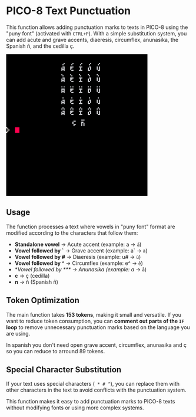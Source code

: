 # PICO-8 Text Punctuation

This function allows adding punctuation marks to texts in PICO-8 using the "puny font" (activated with `CTRL+P`). With a simple substitution system, you can add acute and grave accents, diaeresis, circumflex, anunasika, the Spanish ñ, and the cedilla ç.

![screenshot showing punctuation](https://github.com/kamencesc/pico8-punctuation/blob/main/punct_1.png?raw=true)

## Usage

The function processes a text where vowels in "puny font" format are modified according to the characters that follow them:

- **Standalone vowel** → Acute accent (example: a → `á`)
- **Vowel followed by \`** → Grave accent (example: a\` → `à`)
- **Vowel followed by #** → Diaeresis (example: u# → `ü`)
- **Vowel followed by ^** → Circumflex (example: e^ → `ê`)
- **Vowel followed by *** → Anunasika (example: a* → `å`)
- **c** → ç (cedilla)
- **n** → ñ (Spanish ñ)

## Token Optimization

The main function takes **153 tokens**, making it small and versatile. If you want to reduce token consumption, you can **comment out parts of the `IF` loop** to remove unnecessary punctuation marks based on the language you are using.

In spanish you don't need open grave accent, circumflex, anunasika and ç so you can reduce to arround 89 tokens.

## Special Character Substitution

If your text uses special characters (` * # ^`), you can replace them with other characters in the text to avoid conflicts with the punctuation system.

This function makes it easy to add punctuation marks to PICO-8 texts without modifying fonts or using more complex systems.

